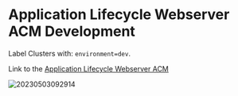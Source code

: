 
# Application Lifecycle Webserver ACM Development

Label Clusters with:  `environment=dev`.


Link to the [Application Lifecycle Webserver ACM](https://github.com/tosin2013/rhacm-workshop/tree/master/04.Application-Lifecycle)

![20230503092914](https://i.imgur.com/dxRTRn8.png)
